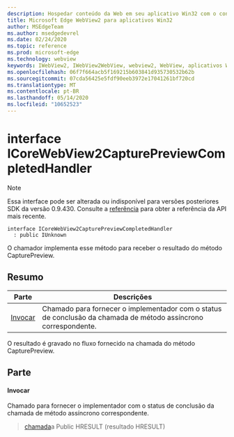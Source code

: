 ```yaml
---
description: Hospedar conteúdo da Web em seu aplicativo Win32 com o controle WebView2 do Microsoft Edge
title: Microsoft Edge WebView2 para aplicativos Win32
author: MSEdgeTeam
ms.author: msedgedevrel
ms.date: 02/24/2020
ms.topic: reference
ms.prod: microsoft-edge
ms.technology: webview
keywords: IWebView2, IWebView2WebView, webview2, WebView, aplicativos Win32, Win32, Edge, ICoreWebView2, ICoreWebView2Host, controle do navegador, HTML Edge
ms.openlocfilehash: 06f7f664acb5f169215b603841d935730532b62b
ms.sourcegitcommit: 07cda56425e5fdf90eeb3972e17041261bf720cd
ms.translationtype: MT
ms.contentlocale: pt-BR
ms.lasthandoff: 05/14/2020
ms.locfileid: "10652523"
---
```

# interface ICoreWebView2CapturePreviewCompletedHandler 

> [!NOTE]
> Essa interface pode ser alterada ou indisponível para versões posteriores SDK da versão 0.9.430. Consulte a [referência](../../../webview2-api-reference.md) para obter a referência da API mais recente.

```
interface ICoreWebView2CapturePreviewCompletedHandler
  : public IUnknown
```

O chamador implementa esse método para receber o resultado do método CapturePreview.

## Resumo

 Parte                        | Descrições
--------------------------------|---------------------------------------------
[Invocar](#invoke) | Chamado para fornecer o implementador com o status de conclusão da chamada de método assíncrono correspondente.

O resultado é gravado no fluxo fornecido na chamada do método CapturePreview.

## Parte

#### Invocar 

Chamado para fornecer o implementador com o status de conclusão da chamada de método assíncrono correspondente.

> [chamada](#invoke)a Public HRESULT (resultado HRESULT)

